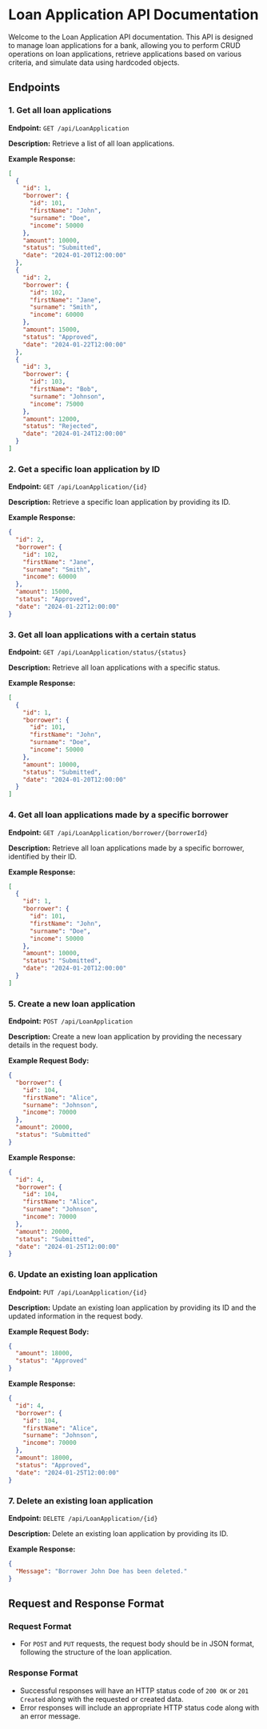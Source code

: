 # Loan Application API Documentation

Welcome to the Loan Application API documentation. 
This API is designed to manage loan applications for a bank, allowing you to perform CRUD operations on loan applications, retrieve applications based on various criteria, and simulate data using hardcoded objects.

## Endpoints

### 1. Get all loan applications

**Endpoint:** `GET /api/LoanApplication`

**Description:** Retrieve a list of all loan applications.

**Example Response:**
```json
[
  {
    "id": 1,
    "borrower": {
      "id": 101,
      "firstName": "John",
      "surname": "Doe",
      "income": 50000
    },
    "amount": 10000,
    "status": "Submitted",
    "date": "2024-01-20T12:00:00"
  },
  {
    "id": 2,
    "borrower": {
      "id": 102,
      "firstName": "Jane",
      "surname": "Smith",
      "income": 60000
    },
    "amount": 15000,
    "status": "Approved",
    "date": "2024-01-22T12:00:00"
  },
  {
    "id": 3,
    "borrower": {
      "id": 103,
      "firstName": "Bob",
      "surname": "Johnson",
      "income": 75000
    },
    "amount": 12000,
    "status": "Rejected",
    "date": "2024-01-24T12:00:00"
  }
]
```

### 2. Get a specific loan application by ID

**Endpoint:** `GET /api/LoanApplication/{id}`

**Description:** Retrieve a specific loan application by providing its ID.

**Example Response:**
```json
{
  "id": 2,
  "borrower": {
    "id": 102,
    "firstName": "Jane",
    "surname": "Smith",
    "income": 60000
  },
  "amount": 15000,
  "status": "Approved",
  "date": "2024-01-22T12:00:00"
}
```

### 3. Get all loan applications with a certain status

**Endpoint:** `GET /api/LoanApplication/status/{status}`

**Description:** Retrieve all loan applications with a specific status.

**Example Response:**
```json
[
  {
    "id": 1,
    "borrower": {
      "id": 101,
      "firstName": "John",
      "surname": "Doe",
      "income": 50000
    },
    "amount": 10000,
    "status": "Submitted",
    "date": "2024-01-20T12:00:00"
  }
]
```

### 4. Get all loan applications made by a specific borrower

**Endpoint:** `GET /api/LoanApplication/borrower/{borrowerId}`

**Description:** Retrieve all loan applications made by a specific borrower, identified by their ID.

**Example Response:**
```json
[
  {
    "id": 1,
    "borrower": {
      "id": 101,
      "firstName": "John",
      "surname": "Doe",
      "income": 50000
    },
    "amount": 10000,
    "status": "Submitted",
    "date": "2024-01-20T12:00:00"
  }
]
```

### 5. Create a new loan application

**Endpoint:** `POST /api/LoanApplication`

**Description:** Create a new loan application by providing the necessary details in the request body.

**Example Request Body:**
```json
{
  "borrower": {
    "id": 104,
    "firstName": "Alice",
    "surname": "Johnson",
    "income": 70000
  },
  "amount": 20000,
  "status": "Submitted"
}
```

**Example Response:**
```json
{
  "id": 4,
  "borrower": {
    "id": 104,
    "firstName": "Alice",
    "surname": "Johnson",
    "income": 70000
  },
  "amount": 20000,
  "status": "Submitted",
  "date": "2024-01-25T12:00:00"
}
```

### 6. Update an existing loan application

**Endpoint:** `PUT /api/LoanApplication/{id}`

**Description:** Update an existing loan application by providing its ID and the updated information in the request body.

**Example Request Body:**
```json
{
  "amount": 18000,
  "status": "Approved"
}
```

**Example Response:**
```json
{
  "id": 4,
  "borrower": {
    "id": 104,
    "firstName": "Alice",
    "surname": "Johnson",
    "income": 70000
  },
  "amount": 18000,
  "status": "Approved",
  "date": "2024-01-25T12:00:00"
}
```

### 7. Delete an existing loan application

**Endpoint:** `DELETE /api/LoanApplication/{id}`

**Description:** Delete an existing loan application by providing its ID.

**Example Response:**
```json
{
  "Message": "Borrower John Doe has been deleted."
}
```

## Request and Response Format

### Request Format

- For `POST` and `PUT` requests, the request body should be in JSON format, following the structure of the loan application.

### Response Format

- Successful responses will have an HTTP status code of `200 OK` or `201 Created` along with the requested or created data.
- Error responses will include an appropriate HTTP status code along with an error message.

